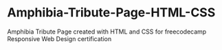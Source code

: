 # Amphibia-Tribute-Page-HTML-CSS
Amphibia Tribute Page created with HTML and CSS for freecodecamp Responsive Web Design certification
